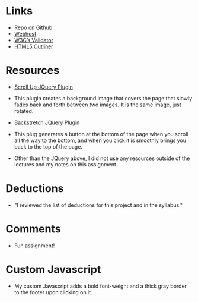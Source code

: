 # Links
* [ Repo on Github](https://github.com/amywilson617/project_resume_wilson_amy.git)
* [Webhost]()
* [W3C’s	Validator]()
* [HTML5	Outliner]()

# Resources

* [Scroll Up JQuery Plugin](https://markgoodyear.com/2013/01/scrollup-jquery-plugin/)
* This plugin creates a background image that covers the page that slowly fades back and forth between two images. It is the same image, just rotated.

* [Backstretch JQuery Plugin](http://www.jquery-backstretch.com/)
* This plug generates a button at the bottom of the page when you scroll all the way to the bottom, and when you click it is smoothly brings you back to the top of the page.

*  Other than the JQuery above, I	did	not	use	any
resources	outside	of	the	lectures	and	my	notes	on	this	assignment.


# Deductions
* "I	reviewed	the	list	of	deductions	for	this	project
and	in	the	syllabus."

# Comments
* Fun assignment!

# Custom Javascript
* My custom Javascript adds a bold font-weight and a thick gray border to the footer upon clicking on it.
